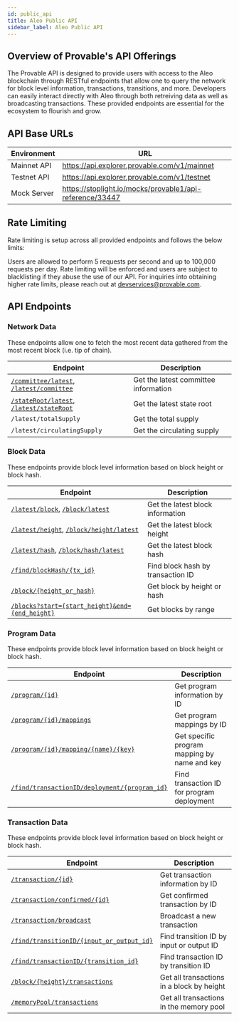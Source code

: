 ```yaml
---
id: public_api
title: Aleo Public API
sidebar_label: Aleo Public API
---
```

## Overview of Provable's API Offerings

The Provable API is designed to provide users with access to the Aleo blockchain through RESTful endpoints that allow one to query the network for block level information, transactions, transitions, and more. Developers can easily interact directly with Aleo through both retreiving data as well as broadcasting transactions. These provided endpoints are essential for the ecosystem to flourish and grow.

## API Base URLs

| Environment | URL |
|-------------|-----|
| Mainnet API | https://api.explorer.provable.com/v1/mainnet |
| Testnet API | https://api.explorer.provable.com/v1/testnet |
| Mock Server | https://stoplight.io/mocks/provable1/api-reference/33447 |

## Rate Limiting
Rate limiting is setup across all provided endpoints and follows the below limits:

Users are allowed to perform 5 requests per second and up to 100,000 requests per day.
Rate limiting will be enforced and users are subject to blacklisting if they abuse the use of our API. For inquiries into obtaining higher rate limits, please reach out at devservices@provable.com.

## API Endpoints

### Network Data
These endpoints allow one to fetch the most recent data gathered from the most recent block (i.e. tip of chain).

| Endpoint | Description |
|----------|-------------|
| [`/committee/latest`](./15_get_committee.md), [`/latest/committee`](./15_get_committee.md) | Get the latest committee information |
| [`/stateRoot/latest`](./05_get_latest_state_root.md), [`/latest/stateRoot`](./05_get_latest_state_root.md) | Get the latest state root |
| `/latest/totalSupply` | Get the total supply |
| `/latest/circulatingSupply` | Get the circulating supply |

### Block Data
These endpoints provide block level information based on block height or block hash.

| Endpoint | Description |
|----------|-------------|
| [`/latest/block`](./04_get_latest_block.md), [`/block/latest`](./04_get_latest_block.md) | Get the latest block information |
| [`/latest/height`](./02_get_latest_height.md), [`/block/height/latest`](./02_get_latest_height.md) | Get the latest block height |
| [`/latest/hash`](./03_get_latest_hash.md), [`/block/hash/latest`](./03_get_latest_hash.md) | Get the latest block hash |
| [`/find/blockHash/{tx_id}`](./22_find_block_hash.md) | Find block hash by transaction ID |
| [`/block/{height_or_hash}`](./06_get_block.md) | Get block by height or hash |
| [`/blocks?start={start_height}&end={end_height}`](./07_get_blocks.md) | Get blocks by range |

### Program Data
These endpoints provide block level information based on block height or block hash.

| Endpoint | Description |
|----------|-------------|
| [`/program/{id}`](./13_get_program.md) | Get program information by ID |
| [`/program/{id}/mappings`](./16_get_mapping_names.md) | Get program mappings by ID |
| [`/program/{id}/mapping/{name}/{key}`](./17_get_mapping_value.md) | Get specific program mapping by name and key |
| [`/find/transactionID/deployment/{program_id}`](./24_find_transaction_id_from_program_id.md) | Find transaction ID for program deployment |

### Transaction Data
These endpoints provide block level information based on block height or block hash.

| Endpoint | Description |
|----------|-------------|
| [`/transaction/{id}`](./10_get_transaction.md) | Get transaction information by ID |
| [`/transaction/confirmed/{id}`](./11_get_confirmation_status.md) | Get confirmed transaction by ID |
| [`/transaction/broadcast`](./26_transaction_broadcast.md) | Broadcast a new transaction |
| [`/find/transitionID/{input_or_output_id}`](./23_find_transition_id.md) | Find transition ID by input or output ID |
| [`/find/transactionID/{transition_id}`](./25_find_transaction_id_from_transition_id.md) | Find transaction ID by transition ID |
| [`/block/{height}/transactions`](./08_get_block_transactions.md) | Get all transactions in a block by height |
| [`/memoryPool/transactions`](./12_get_memory_pool_transactions.md) | Get all transactions in the memory pool |